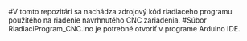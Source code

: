 #V tomto repozitári sa nachádza zdrojový kód riadiaceho programu použitého na riadenie navrhnutého CNC zariadenia. 
#Súbor RiadiaciProgram_CNC.ino je potrebné otvoriť v programe Arduino IDE.
